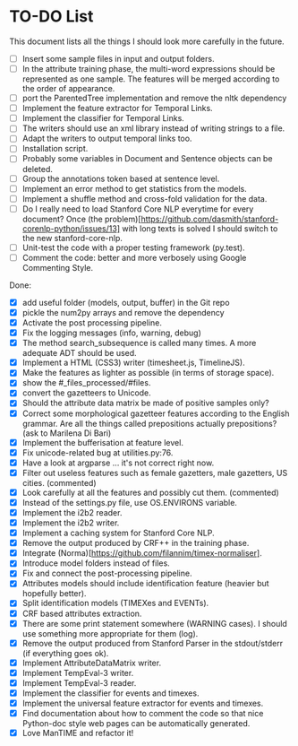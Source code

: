 TO-DO List
=======

This document lists all the things I should look more carefully in the future.

- [ ] Insert some sample files in input and output folders.
- [ ] In the attribute training phase, the multi-word expressions should be represented as one sample. The features will be merged according to the order of appearance.
- [ ] port the ParentedTree implementation and remove the nltk dependency
- [ ] Implement the feature extractor for Temporal Links.
- [ ] Implement the classifier for Temporal Links.
- [ ] The writers should use an xml library instead of writing strings to a file.
- [ ] Adapt the writers to output temporal links too.
- [ ] Installation script.
- [ ] Probably some variables in Document and Sentence objects can be deleted.
- [ ] Group the annotations token based at sentence level.
- [ ] Implement an error method to get statistics from the models.
- [ ] Implement a shuffle method and cross-fold validation for the data.
- [ ] Do I really need to load Stanford Core NLP everytime for every document? Once (the problem)[https://github.com/dasmith/stanford-corenlp-python/issues/13] with long texts is solved I should switch to the new stanford-core-nlp.
- [ ] Unit-test the code with a proper testing framework (py.test).
- [ ] Comment the code: better and more verbosely using Google Commenting Style.

Done:

- [x] add useful folder (models, output, buffer) in the Git repo
- [x] pickle the num2py arrays and remove the dependency
- [x] Activate the post processing pipeline.
- [x] Fix the logging messages (info, warning, debug)
- [x] The method search_subsequence is called many times. A more adequate ADT should be used.
- [x] Implement a HTML (CSS3) writer (timesheet.js, TimelineJS).
- [x] Make the features as lighter as possible (in terms of storage space).
- [x] show the #_files_processed/#files.
- [x] convert the gazetteers to Unicode.
- [x] Should the attribute data matrix be made of positive samples only?
- [x] Correct some morphological gazetteer features according to the English grammar. Are all the things called prepositions actually prepositions? (ask to Marilena Di Bari)
- [x] Implement the bufferisation at feature level.
- [x] Fix unicode-related bug at utilities.py:76.
- [x] Have a look at argparse ... it's not correct right now.
- [x] Filter out useless features such as female gazetters, male gazetters, US cities. (commented)
- [x] Look carefully at all the features and possibly cut them. (commented)
- [x] Instead of the settings.py file, use OS.ENVIRONS variable.
- [x] Implement the i2b2 reader.
- [x] Implement the i2b2 writer.
- [x] Implement a caching system for Stanford Core NLP.
- [x] Remove the output produced by CRF++ in the training phase.
- [x] Integrate (Norma)[https://github.com/filannim/timex-normaliser].
- [x] Introduce model folders instead of files.
- [x] Fix and connect the post-processing pipeline.
- [x] Attributes models should include identification feature (heavier but hopefully better).
- [x] Split identification models (TIMEXes and EVENTs).
- [x] CRF based attributes extraction.
- [x] There are some print statement somewhere (WARNING cases). I should use
  something more appropriate for them (log).
- [x] Remove the output produced from Stanford Parser in the stdout/stderr (if
  everything goes ok).
- [x] Implement AttributeDataMatrix writer.  
- [x] Implement TempEval-3 writer.
- [x] Implement TempEval-3 reader.
- [x] Implement the classifier for events and timexes.
- [x] Implement the universal feature extractor for events and timexes.
- [x] Find documentation about how to comment the code so that nice Python-doc
  style web pages can be automatically generated.
- [x] Love ManTIME and refactor it!